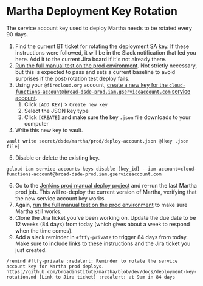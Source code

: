 Martha Deployment Key Rotation
==============================

The service account key used to deploy Martha needs to be rotated every 90 days.

1. Find the current BT ticket for rotating the deployment SA key. If these instructions were followed, it will be in the Slack notification that led you here. Add it to the current Jira board if it's not already there.
2. [Run the full manual test on the prod environment](https://docs.google.com/document/d/1-SXw-tgt1tb3FEuNCGHWIZJ304POmfz5ragpphlq2Ng). Not strictly necessary, but this is expected to pass and sets a current baseline to avoid surprises if the post-rotation test deploy fails.
3. Using your `@firecloud.org` account, [create a new key for the `cloud-functions-account@broad-dsde-prod.iam.gserviceaccount.com` service account](https://console.cloud.google.com/iam-admin/serviceaccounts/details/107440104000315564432/keys?project=broad-dsde-prod).
   1. Click `[ADD KEY]` > `Create new key`
   2. Select the JSON key type
   3. Click `[CREATE]` and make sure the key `.json` file downloads to your computer
4. Write this new key to vault.
```
vault write secret/dsde/martha/prod/deploy-account.json @[key .json file]
```
5. Disable or delete the existing key.
```
gcloud iam service-accounts keys disable [key_id] --iam-account=cloud-functions-account@broad-dsde-prod.iam.gserviceaccount.com
```
6. Go to the [Jenkins prod manual deploy project](https://fcprod-jenkins.dsp-techops.broadinstitute.org/job/martha-manual-deploy/) and re-run the last Martha prod job. This will re-deploy the current version of Martha, verifying that the new service account key works.
7. Again, [run the full manual test on the prod environment](https://docs.google.com/document/d/1-SXw-tgt1tb3FEuNCGHWIZJ304POmfz5ragpphlq2Ng) to make sure Martha still works.
8. Clone the Jira ticket you've been working on. Update the due date to be 12 weeks (84 days) from today (which gives about a week to respond when the time comes).
9. Add a slack reminder in `#ftfy-private` to trigger 84 days from today. Make sure to include links to these instructions and the Jira ticket you just created.
```
/remind #ftfy-private :redalert: Reminder to rotate the service account key for Martha prod deploys. https://github.com/broadinstitute/martha/blob/dev/docs/deployment-key-rotation.md [Link to Jira ticket] :redalert: at 9am in 84 days
```
